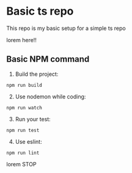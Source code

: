 # Basic ts repo

This repo is my basic setup for a simple ts repo

lorem here!!

## Basic NPM command

1. Build the project:

```Shell
npm run build 
```

2. Use nodemon while coding:

```Shell
npm run watch
```

3. Run your test:

```Shell
npm run test
```

4. Use eslint:

```Shell
npm run lint
```

lorem
STOP
